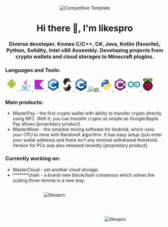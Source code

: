 <p align="center">
 <img width="100px" src="https://github.com/likespro.png" align="center" alt="Competitive Template" />
 <h1 align="center">Hi there 👋, I'm likespro</h1>
 <h3 align="center"><p align="center">Diverse developer. Knows C/C++, C#, Java, Kotlin (favorite), Python, Solidity, Intel x86 Assembly. Developing projects from crypto wallets and cloud storages to Minecraft plugins.</p></h1>
</p>
</p>
<h3 align="left">Languages and Tools:</h3>
<p align="left"> <a href="https://developer.android.com" target="_blank" rel="noreferrer"> <img src="https://raw.githubusercontent.com/devicons/devicon/master/icons/android/android-original-wordmark.svg" alt="android" width="40" height="40"/> </a><a href="https://www.java.com" target="_blank" rel="noreferrer"> <img src="https://raw.githubusercontent.com/devicons/devicon/master/icons/java/java-original.svg" alt="java" width="40" height="40"/> </a><a href="https://kotlinlang.org/" target="_blank" rel="noreferrer"> <img src="https://raw.githubusercontent.com/devicons/devicon/master/icons/kotlin/kotlin-original.svg" alt="kotlin" width="40" height="40"/> </a><a href="https://www.cprogramming.com/" target="_blank" rel="noreferrer"> <img src="https://raw.githubusercontent.com/devicons/devicon/master/icons/c/c-original.svg" alt="c" width="40" height="40"/> </a><a href="https://soliditylang.org/" target="_blank" rel="noreferrer"> <img src="https://raw.githubusercontent.com/devicons/devicon/master/icons/solidity/solidity-original.svg" alt="solidity" width="40" height="40"/> </a> <a href="https://cplusplus.com/reference/" target="_blank" rel="noreferrer"> <img src="https://raw.githubusercontent.com/devicons/devicon/master/icons/cplusplus/cplusplus-original.svg" alt="cplusplus" width="40" height="40"/> </a><a href="https://git-scm.com/" target="_blank" rel="noreferrer"> <img src="https://www.vectorlogo.zone/logos/git-scm/git-scm-icon.svg" alt="git" width="40" height="40"/> </a><a href="https://www.python.org" target="_blank" rel="noreferrer"> <img src="https://raw.githubusercontent.com/devicons/devicon/master/icons/python/python-original.svg" alt="python" width="40" height="40"/> </a><a href="https://learn.microsoft.com/en-us/dotnet/csharp/" target="_blank" rel="noreferrer"> <img src="https://raw.githubusercontent.com/devicons/devicon/master/icons/csharp/csharp-original.svg" alt="csharp" width="40" height="40"/> </a><a href="https://www.arduino.cc/" target="_blank" rel="noreferrer"> <img src="https://raw.githubusercontent.com/devicons/devicon/master/icons/arduino/arduino-original.svg" alt="arduino" width="40" height="40"/> </a><a href="https://www.raspberrypi.com/" target="_blank" rel="noreferrer"> <img src="https://raw.githubusercontent.com/devicons/devicon/master/icons/raspberrypi/raspberrypi-original.svg" alt="raspberrypi" width="40" height="40"/> </a><p/>
</p>
</p>

### Main products:

- MasterPay - the first crypto wallet with ability to transfer crypto directly using NFC. With it, you can transfer crypto as simple as Google/Apple Pay allows [proprietary product].
- MasterMiner - the simplest mining software for Android, which uses your CPU to mine with RandomX algorithm. It has easy setup (just enter your wallet address) and there isn’t any minimal withdrawal threshold. Version for PCs was also released recently [proprietary product].

### Currently working on:
- MasterCloud - yet another cloud storage.
- *******chain - a brand-new blockchain consensus which solves the scaling three-lemma in a new way.


<div style="display: flex; flex-direction: row; justify-content: space-evenly; align-items: center; flex-wrap: wrap; width: 100%; margin-top: 15px;">
<p><img align="left" src="https://github-readme-stats.vercel.app/api/top-langs?username=likespro&show_icons=true&locale=en&layout=compact" height="170px" alt="likespro" /></p>
<p>&nbsp;<img align="center" src="https://github-readme-stats.vercel.app/api?username=likespro&show_icons=true&locale=en&rank_icon=percentile" height="170px" alt="likespro" /></p>
</div>
